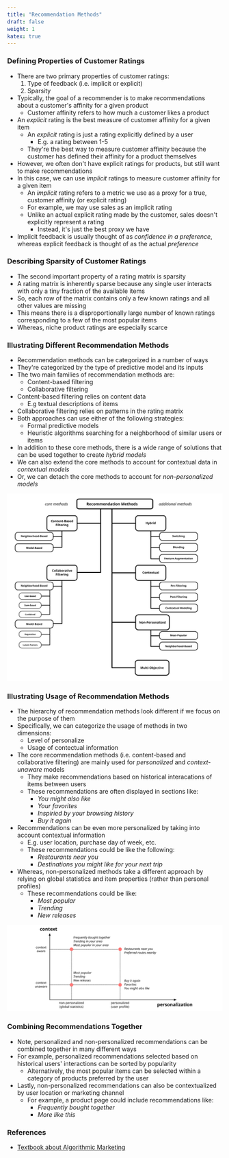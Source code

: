 ```yaml
---
title: "Recommendation Methods"
draft: false
weight: 1
katex: true
---
```


### Defining Properties of Customer Ratings
- There are two primary properties of customer ratings:
    1. Type of feedback (i.e. implicit or explicit)
    2. Sparsity
- Typically, the goal of a recommender is to make recommendations about a customer's affinity for a given product
    - Customer affinity refers to how much a customer likes a product
- An *explicit* rating is the best measure of customer affinity for a given item
    - An *explicit* rating is just a rating explicitly defined by a user
        - E.g. a rating between $1$-$5$
    - They're the best way to measure customer affinity because the customer has defined their affinity for a product themselves
- However, we often don't have explicit ratings for products, but still want to make recommendations
- In this case, we can use *implicit* ratings to measure customer affinity for a given item
    - An *implicit* rating refers to a metric we use as a proxy for a true, customer affinity (or explicit rating)
    - For example, we may use sales as an implicit rating
    - Unlike an actual explicit rating made by the customer, sales doesn't explicitly represent a rating
        - Instead, it's just the best proxy we have 
- Implicit feedback is usually thought of as *confidence in a preference*, whereas explicit feedback is thought of as the actual *preference*

### Describing Sparsity of Customer Ratings
-  The second important property of a rating matrix is sparsity
- A rating matrix is inherently sparse because any single user interacts with only a tiny fraction of the available items
- So, each row of the matrix contains only a few known ratings and all other values are missing
- This means there is a disproportionally large number of known ratings corresponding to a few of the most popular items
- Whereas, niche product ratings are especially scarce

### Illustrating Different Recommendation Methods
- Recommendation methods can be categorized in a number of ways
- They're categorized by the type of predictive model and its inputs
- The two main families of recommendation methods are:
    - Content-based filtering
    - Collaborative filtering
- Content-based filtering relies on content data
    - E.g textual descriptions of items
- Collaborative filtering relies on patterns in the rating matrix
- Both approaches can use either of the following strategies:
    - Formal predictive models
    - Heuristic algorithms searching for a neighborhood of similar users or items
- In addition to these core methods, there is a wide range of solutions that can be used together to create *hybrid models*
- We can also extend the core methods to account for contextual data in *contextual models*
- Or, we can detach the core methods to account for *non-personalized models*

![recommendationmethods](../../../img/recmethods.svg)

### Illustrating Usage of Recommendation Methods
- The hierarchy of recommendation methods look different if we focus on the purpose of them
- Specifically, we can categorize the usage of methods in two dimensions:
    - Level of personalize
    - Usage of contectual information
- The core recommendation methods (i.e. content-based and collaborative filtering) are mainly used for *personalized* and *context-unaware* models
    - They make recommendations based on historical interacations of items between users
    - These recommendations are often displayed in sections like:
        - *You might also like*
        - *Your favorites*
        - *Inspiried by your browsing history*
        - *Buy it again*
- Recommendations can be even more personalized by taking into account contextual information
    - E.g. user location, purchase day of week, etc.
    - These recommendations could be like the following:
        - *Restaurants near you*
        - *Destinations you might like for your next trip*
- Whereas, non-personalized methods take a different approach by relying on global statistics and item properties (rather than personal profiles)
    - These recommendations could be like:
        - *Most popular*
        - *Trending*
        - *New releases*

![personalizedrecommendations](../../../img/persorecs.svg)

### Combining Recommendations Together
- Note, personalized and non-personalized recommendations can be combined together in many different ways
- For example, personalized recommendations selected based on historical users' interactions can be sorted by popularity
    - Alternatively, the most popular items can be selected within a category of products preferred by the user
- Lastly, non-personalized recommendations can also be contextualized by user location or marketing channel
    - For example, a product page could include recommendations like:
        - *Frequently bought together*
        - *More like this*

### References
- [Textbook about Algorithmic Marketing](https://algorithmicweb.files.wordpress.com/2018/07/algorithmic-marketing-ai-for-marketing-operations-r1-7g.pdf)